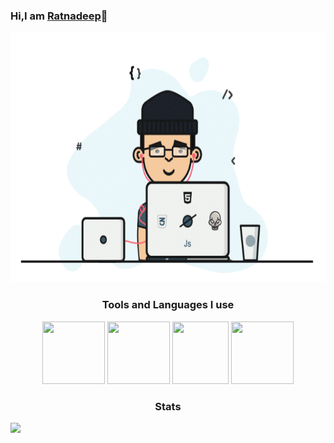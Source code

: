 ### Hi,I am [Ratnadeep](https://ratnadeepysvs.vercel.app/)👋                              
<p align="center">
  <img width="600" height="400" src="https://raw.githubusercontent.com/Script-Kiddie-JKB/Script-Kiddie-JKB/main/Assets/programmer.gif">
</p>
<h3 align='center'>Tools and Languages I use</h3>
<p align='center'>
      <a href='#'><img src='https://bit.ly/3qFuBVA' width="100" height="100" margin="20"></a>
      <a href='#'><img src='https://cdn.worldvectorlogo.com/logos/nodejs-icon.svg' width="100" height="100"></a>
      <a href='#'><img src='https://bit.ly/3jyFua4' width="90" height="100"></a>
      <a href='#'><img src='https://bit.ly/2TpOGmA' width="100" height="100"></a>
</p>
<h3 align='center'>Stats</h3>
<p>
  <img width="450"src="https://bit.ly/3ylMdIS">
</p>
